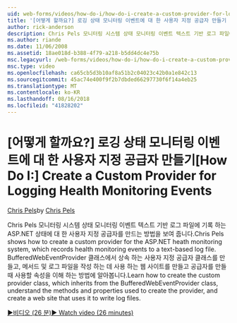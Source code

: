 ```yaml
---
uid: web-forms/videos/how-do-i/how-do-i-create-a-custom-provider-for-logging-health-monitoring-events
title: '[어떻게 할까요?] 로깅 상태 모니터링 이벤트에 대 한 사용자 지정 공급자 만들기 | Microsoft Docs'
author: rick-anderson
description: Chris Pels 모니터링 시스템 상태 모니터링 이벤트 텍스트 기반 로그 파일에 기록 하는 ASP.NET 상태에 대 한 사용자 지정 공급자를 만드는 방법을 보여 줍니다. Le...
ms.author: riande
ms.date: 11/06/2008
ms.assetid: 18ae018d-b388-4f79-a218-b5dd4dc4e75b
msc.legacyurl: /web-forms/videos/how-do-i/how-do-i-create-a-custom-provider-for-logging-health-monitoring-events
msc.type: video
ms.openlocfilehash: ca65cb5d3b10af8a51b2c04023c42b0a1e842c13
ms.sourcegitcommit: 45ac74e400f9f2b7dbded66297730f6f14a4eb25
ms.translationtype: MT
ms.contentlocale: ko-KR
ms.lasthandoff: 08/16/2018
ms.locfileid: "41828202"
---
```

<a name="how-do-i-create-a-custom-provider-for-logging-health-monitoring-events"></a><span data-ttu-id="30728-104">[어떻게 할까요?] 로깅 상태 모니터링 이벤트에 대 한 사용자 지정 공급자 만들기</span><span class="sxs-lookup"><span data-stu-id="30728-104">[How Do I:] Create a Custom Provider for Logging Health Monitoring Events</span></span>
====================
<span data-ttu-id="30728-105">[Chris Pels](https://twitter.com/chrispels)</span><span class="sxs-lookup"><span data-stu-id="30728-105">by [Chris Pels](https://twitter.com/chrispels)</span></span>

<span data-ttu-id="30728-106">Chris Pels 모니터링 시스템 상태 모니터링 이벤트 텍스트 기반 로그 파일에 기록 하는 ASP.NET 상태에 대 한 사용자 지정 공급자를 만드는 방법을 보여 줍니다.</span><span class="sxs-lookup"><span data-stu-id="30728-106">Chris Pels shows how to create a custom provider for the ASP.NET heath monitoring system, which records health monitoring events to a text-based log file.</span></span> <span data-ttu-id="30728-107">BufferedWebEventProvider 클래스에서 상속 하는 사용자 지정 공급자 클래스를 만들고, 메서드 및 로그 파일을 작성 하는 데 사용 하는 웹 사이트를 만들고 공급자를 만들 때 사용할 속성을 이해 하는 방법에 알아봅니다.</span><span class="sxs-lookup"><span data-stu-id="30728-107">Learn how to create the custom provider class, which inherits from the BufferedWebEventProvider class, understand the methods and properties used to create the provider, and create a web site that uses it to write log files.</span></span>

[<span data-ttu-id="30728-108">&#9654;비디오 (26 분)</span><span class="sxs-lookup"><span data-stu-id="30728-108">&#9654; Watch video (26 minutes)</span></span>](https://channel9.msdn.com/Blogs/ASP-NET-Site-Videos/how-do-i-create-a-custom-provider-for-logging-health-monitoring-events)
